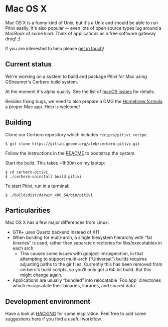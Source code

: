 # Mac OS X

Mac OS X is a funny kind of Unix, but it's a Unix and should be able to
run Pitivi easily. It's also popular -- even lots of open source types
lug around a MacBook of some kind. Think of applications as a free
software gateway drug! ;)

If you are interested to help please [get in
touch](http://www.pitivi.org/?go=contact)!

## Current status

We're working on a system to build and package Pitivi for Mac
using GStreamer's Cerbero build system.

At the moment it's alpha quality. See the list of [macOS
issues](https://gitlab.gnome.org/GNOME/pitivi/issues?label_name%5B%5D=on+Mac+OS+X)
for details.

Besides fixing bugs, we need to also prepare a DMG the [Homebrew
formula](https://github.com/aleb/homebrew-gui/blob/master/pitivi.rb) a
proper Mac app. Help is welcome!

## Building

Clone our Cerbero repository which includes `recipes/pitivi.recipe`:
```
$ git clone https://gitlab.gnome.org/aleb/cerbero-pitivi.git
```

Follow the instructions in the [README](https://gitlab.gnome.org/aleb/cerbero-pitivi/blob/pitivi-master/README.md)
to bootstrap the system.

Start the build. This takes ~1h30m on my laptop:
```
$ cd cerbero-pitivi
$ ./cerbero-uninstall build pitivi
```

To start Pitivi, run in a terminal:

```
$ ./build/dist/darwin_x86_64/bin/pitivi
```


## Particularities

Mac OS X has a few major differences from Linux:

-   GTK+ uses Quartz backend instead of X11
-   When building for multi-arch, a single filesystem hierarchy with
    “fat binaries” is used, rather than separate directories for
    libs/executables in each arch.
    -   This causes some issues with gobject-introspection, in that
        attempting to support multi-arch (“Universal”) builds requires
        adjusting paths to the gir files. Currently this has been
        removed from cerbero's build scripts, so you'll only get a
        64-bit build. But this might change again.
-   Applications are usually “bundled” into relocatable 'Foo.app'
    directories which encapsulate their binaries, libraries, and shared
    data.

## Development environment

Have a look at [HACKING](HACKING.md) for some inspiration. Feel free
to add some suggestions here if you find a useful workflow.
